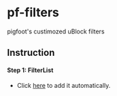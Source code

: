 # pf-filters
pigfoot's custimozed uBlock filters

## Instruction
#### Step 1: FilterList

* Click [here](abp:subscribe?location=https://raw.githubusercontent.com/pigfoot/pf-filters/master/pf-filters.txt&amp;title=pf-filters (pigfoot's uBlock filters)) to add it automatically.
